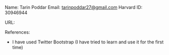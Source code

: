 Name: Tarin Poddar
Email: tarinpoddar27@gmail.com
Harvard ID: 30946944

URL: 

References:
* I have used Twitter Bootstrap (I have tried to learn and use it for the first time)